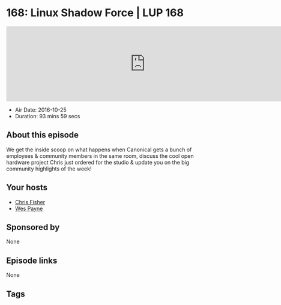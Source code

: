 # 168: Linux Shadow Force | LUP 168

<iframe src="https://player.fireside.fm/v2/RUkczH-V+VhTy2j6l?theme=dark" width="740" height="200" frameborder="0" scrolling="no"></iframe>

* Air Date: 2016-10-25
* Duration: 93 mins 59 secs

## About this episode

We get the inside scoop on what happens when Canonical gets a bunch of employees & community members in the same room, discuss the cool open hardware project Chris just ordered for the studio & update you on the big community highlights of the week!

## Your hosts
* [Chris Fisher](https://linuxunplugged.com/hosts/chrislas)
* [Wes Payne](https://linuxunplugged.com/hosts/wes)

## Sponsored by

None



## Episode links

None



## Tags

